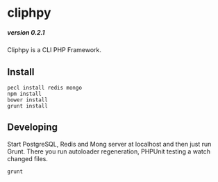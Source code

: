cliphpy
=======

##### version 0.2.1

Cliphpy is a CLI PHP Framework.

Install
-------

```
pecl install redis mongo
npm install
bower install
grunt install
```

Developing
----------
Start PostgreSQL, Redis and Mong server at localhost and then just run Grunt.
There you run autoloader regeneration, PHPUnit testing a watch changed files.

```
grunt
```
